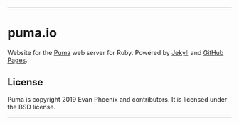 -----------

# puma.io

Website for the [Puma](http://puma.io) web server for Ruby. Powered by [Jekyll](https://github.com/mojombo/jekyll) and [GitHub Pages](http://pages.github.com).

## License

Puma is copyright 2019 Evan Phoenix and contributors. It is licensed under the BSD license.

-----------
